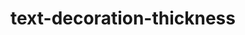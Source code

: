 ---
title: "text-decoration-thickness"
category: css
keywords: underline
last_test_date: "2023-01-16"
test_url: "/tests/css-text-decoration.html"
test_results_url: "https://app.emailonacid.com/app/acidtest/VYmPi84Nw2pMoQLeljigICaH0QudjS2xc2CgpvPbEW7FZ/list"
stats: {
    apple-mail: {
        macos: {
            "12.4":"y"
        },
        ios: {
            "12":"a #1",
            "13.4":"y"
        }
    },
    gmail: {
        desktop-webmail: {
            "2020-04":"y",
            "2023-01":"n"
        },
        ios: {
            "2020-04":"n",
            "2023-01":"n"
        },
        android: {
            "2020-04":"n",
            "2023-01":"n"
        },
        mobile-webmail: {
            "2020-04":"n"
        }
    },
    orange: {
        desktop-webmail: {
            "2020-04":"y",
            "2021-03":"n"
        },
        ios: {
            "2020-04":"y"
        },
        android: {
            "2020-04":"n"
        }
    },
    outlook: {
        windows: {
            "2003":"n",
            "2007":"n #2",
            "2010":"n #2",
            "2013":"n #2",
            "2016":"n #2",
            "2019":"n #2"
        },
        windows-mail: {
            "2020-04":"n #2"
        },
        macos: {
            "2011":"n",
            "2016":"n",
            "2023-01":"y"
        },
        outlook-com: {
            "2020-04":"n"
        },
        ios: {
            "2020-04":"n",
            "2023-01":"n"
        },
        android: {
            "2020-04":"n",
            "2023-01":"n"
        }
    },
    samsung-email: {
        android: {
            "7.0":"n",
            "10":"y"
        }
    },
    sfr: {
        desktop-webmail: {
            "2020-04":"y"
        },
        ios: {
            "2020-04":"y"
        },
        android: {
            "2020-04":"n"
        }
    },
    thunderbird: {
        macos: {
            "68.7":"n",
            "102.6":"y"
        }
    },
    aol: {
        desktop-webmail: {
            "2020-04":"n"
        },
        ios: {
            "2020-04":"n"
        },
        android: {
            "2020-04":"n"
        }
    },
    yahoo: {
        desktop-webmail: {
            "2020-04":"n"
        },
        ios: {
            "2020-04":"n",
            "2023-01":"n"
        },
        android: {
            "2020-04":"n",
            "2023-01":"n"
        }
    },
    protonmail: {
        desktop-webmail: {
            "2020-04":"y"
        },
        ios: {
            "2020-04":"y"
        },
        android: {
            "2020-04":"n",
            "2023-01":"y"
        }
    },
    hey: {
        desktop-webmail: {
            "2020-06":"y"
        }
    },
    mail-ru: {
        desktop-webmail: {
            "2020-10":"y"
        }
    },
    fastmail: {
        desktop-webmail: {
            "2021-07": "y"
        }
    },
    laposte: {
        desktop-webmail: {
            "2021-08": "y"
        }
    },
    gmx: {
        desktop-webmail: {
            "2022-07": "n"
        },
        ios: {
            "2022-07":"y"
        },
        android: {
            "2022-07":"y"
        }
    },
    web-de: {
        desktop-webmail: {
            "2022-07": "n"
        },
        ios: {
            "2022-07":"y"
        },
        android: {
            "2022-07":"y"
        }
    },
    ionos-1and1: {
        desktop-webmail: {
            "2022-07": "y"
        },
        android: {
            "2022-07":"y"
        }
    }
}
notes_by_num: {
    "1": "Supported with prefix `-webkit-`.",
    "2": "Not supported, but the proprietary `text-underline-style` property can be used instead with the keyword value `thick`."
}
links: {
    "Can I use: text-decoration-thickness": "https://caniuse.com/#feat=text-decoration-thickness",
    "MDN: text-decoration-thickness": "https://developer.mozilla.org/en-US/docs/Web/CSS/text-decoration-thickness"
}
---